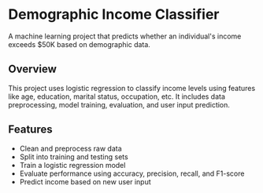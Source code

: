 # Demographic Income Classifier
A machine learning project that predicts whether an individual's income exceeds $50K based on demographic data.

## Overview
This project uses logistic regression to classify income levels using features like age, education, marital status, occupation, etc. It includes data preprocessing, model training, evaluation, and user input prediction.

## Features
- Clean and preprocess raw data
- Split into training and testing sets
- Train a logistic regression model
- Evaluate performance using accuracy, precision, recall, and F1-score
- Predict income based on new user input

